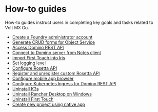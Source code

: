 # How-to guides

How-to guides instruct users in completing key goals and tasks related to Volt MX Go.

- [Create a Foundry administrator account](foundryadminaccount.md)
- [Generate CRUD forms for Object Service](codegen.md)
- [Access Domino REST API](accessdrapi.md)
- [Connect to Domino server from Notes client](connectdominofromnotes.md)
- [Import First Touch into Iris](importft.md)
- [Set logging level](logginglevel.md)
- [Configure Rosetta API](configrosetta.md)
- [Register and unregister custom Rosetta API](regunregconfig.md)
- [Configure mobile app browser](configmobile.md) 
- [Configure Kubernetes Ingress for Domino REST API](drapiingress.md)
- [Uninstall K3s](k3suninstall.md)
- [Uninstall Rancher Desktop on Windows](rancheruninstall.md)
- [Uninstall First Touch](uninstallfirsttouch.md)
- [Create new project using native app](dicreatenativeapp.md)


<!-- [Import Summernote Editor component](summernote.md)-->


